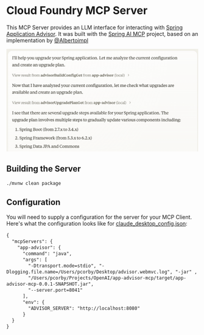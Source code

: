 # Cloud Foundry MCP Server

This MCP Server provides an LLM interface for interacting with [Spring Application Advisor](https://techdocs.broadcom.com/us/en/vmware-tanzu/spring/tanzu-spring/commercial/spring-tanzu/app-advisor-what-is-app-advisor.html). It was built with the [Spring AI MCP](https://spring.io/blog/2024/12/11/spring-ai-mcp-announcement) project, based on an implementation by [@Albertoimpl](https://github.com/Albertoimpl)

![Sample](images/sample.png)

## Building the Server

```bash
./mvnw clean package
```

## Configuration

You will need to supply a configuration for the server for your MCP Client. Here's what the configuration looks like for [claude_desktop_config.json](https://modelcontextprotocol.io/quickstart/user):

```
{
  "mcpServers": {
    "app-advisor": {
      "command": "java",
      "args": [
        "-Dtransport.mode=stdio", "-Dlogging.file.name=/Users/pcorby/Desktop/advisor.webmvc.log", "-jar" ,
        "/Users/pcorby/Projects/OpenAI/app-advisor-mcp/target/app-advisor-mcp-0.0.1-SNAPSHOT.jar",
        "--server.port=8041"
      ],
      "env": {
        "ADVISOR_SERVER": "http://localhost:8080"
      }
  }
}
```
